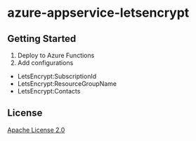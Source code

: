 # azure-appservice-letsencrypt

## Getting Started

1. Deploy to Azure Functions
2. Add configurations
  - LetsEncrypt:SubscriptionId
  - LetsEncrypt:ResourceGroupName
  - LetsEncrypt:Contacts

## License

[Apache License 2.0](https://github.com/shibayan/azure-appservice-letsencrypt/blob/master/LICENSE)